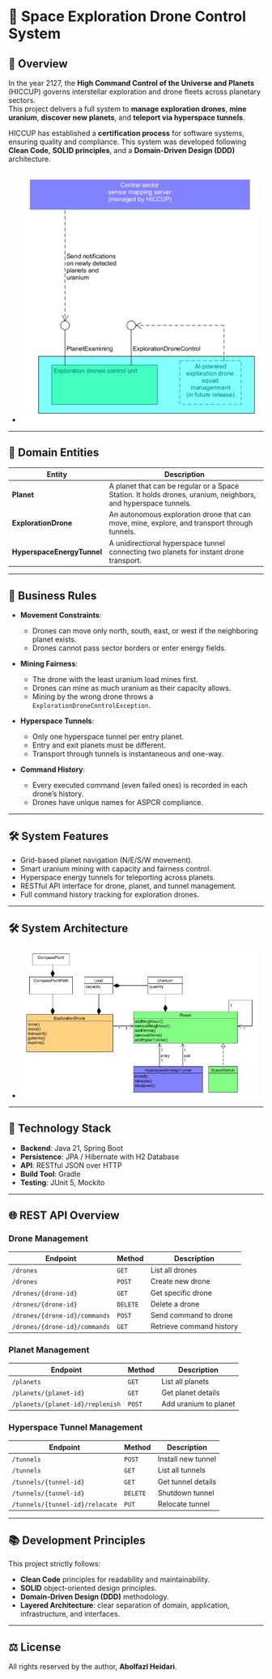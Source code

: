 # 🌌 Space Exploration Drone Control System

## 🚀 Overview
In the year 2127, the **High Command Control of the Universe and Planets** (HICCUP) governs interstellar exploration and drone fleets across planetary sectors.  
This project delivers a full system to **manage exploration drones**, **mine uranium**, **discover new planets**, and **teleport via hyperspace tunnels**.

HICCUP has established a **certification process** for software systems, ensuring quality and compliance. This system was developed following **Clean Code**, **SOLID principles**, and a **Domain-Driven Design (DDD)** architecture.


- ![IT-Landscape](images/Overall-IT-Landscape.png)
---

## 🧩 Domain Entities

| Entity | Description |
|--------|-------------|
| **Planet** | A planet that can be regular or a Space Station. It holds drones, uranium, neighbors, and hyperspace tunnels. |
| **ExplorationDrone** | An autonomous exploration drone that can move, mine, explore, and transport through tunnels. |
| **HyperspaceEnergyTunnel** | A unidirectional hyperspace tunnel connecting two planets for instant drone transport. |


---

## 📏 Business Rules

- **Movement Constraints**:
    - Drones can move only north, south, east, or west if the neighboring planet exists.
    - Drones cannot pass sector borders or enter energy fields.

- **Mining Fairness**:
    - The drone with the least uranium load mines first.
    - Drones can mine as much uranium as their capacity allows.
    - Mining by the wrong drone throws a `ExplorationDroneControlException`.

- **Hyperspace Tunnels**:
    - Only one hyperspace tunnel per entry planet.
    - Entry and exit planets must be different.
    - Transport through tunnels is instantaneous and one-way.

- **Command History**:
    - Every executed command (even failed ones) is recorded in each drone’s history.
    - Drones have unique names for ASPCR compliance.

---

## 🛠 System Features

- Grid-based planet navigation (N/E/S/W movement).
- Smart uranium mining with capacity and fairness control.
- Hyperspace energy tunnels for teleporting across planets.
- RESTful API interface for drone, planet, and tunnel management.
- Full command history tracking for exploration drones.

---


## 🛠 System Architecture


- ![System Architeture](images/class-diagram.jpg)
---


## 🧱 Technology Stack

- **Backend**: Java 21, Spring Boot
- **Persistence**: JPA / Hibernate with H2 Database
- **API**: RESTful JSON over HTTP
- **Build Tool**: Gradle
- **Testing**: JUnit 5, Mockito

---

## 🌐 REST API Overview

### Drone Management
| Endpoint | Method | Description |
|----------|--------|-------------|
| `/drones` | `GET` | List all drones |
| `/drones` | `POST` | Create new drone |
| `/drones/{drone-id}` | `GET` | Get specific drone |
| `/drones/{drone-id}` | `DELETE` | Delete a drone |
| `/drones/{drone-id}/commands` | `POST` | Send command to drone |
| `/drones/{drone-id}/commands` | `GET` | Retrieve command history |

### Planet Management
| Endpoint | Method | Description |
|----------|--------|-------------|
| `/planets` | `GET` | List all planets |
| `/planets/{planet-id}` | `GET` | Get planet details |
| `/planets/{planet-id}/replenish` | `POST` | Add uranium to planet |

### Hyperspace Tunnel Management
| Endpoint | Method | Description |
|----------|--------|-------------|
| `/tunnels` | `POST` | Install new tunnel |
| `/tunnels` | `GET` | List all tunnels |
| `/tunnels/{tunnel-id}` | `GET` | Get tunnel details |
| `/tunnels/{tunnel-id}` | `DELETE` | Shutdown tunnel |
| `/tunnels/{tunnel-id}/relocate` | `PUT` | Relocate tunnel |

---

## 📚 Development Principles

This project strictly follows:
- **Clean Code** principles for readability and maintainability.
- **SOLID** object-oriented design principles.
- **Domain-Driven Design (DDD)** methodology.
- **Layered Architecture**: clear separation of domain, application, infrastructure, and interfaces.

---

## ⚖ License

All rights reserved by the author, **Abolfazl Heidari**.

